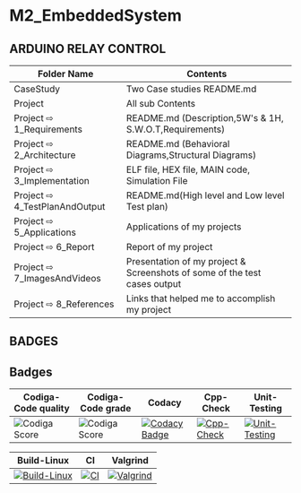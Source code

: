 # M2_EmbeddedSystem
  
## ARDUINO RELAY CONTROL

| Folder Name | Contents |
|-----|-----|
| CaseStudy | Two Case studies README.md |
| Project | All sub Contents |
| Project ⇨ 1_Requirements | README.md (Description,5W's & 1H, S.W.O.T,Requirements)  |
| Project ⇨ 2_Architecture | README.md (Behavioral Diagrams,Structural Diagrams) |
| Project ⇨ 3_Implementation | ELF file, HEX file, MAIN code, Simulation File|
| Project ⇨ 4_TestPlanAndOutput | README.md(High level and Low level Test plan) |
| Project ⇨ 5_Applications | Applications of my projects |
| Project ⇨ 6_Report | Report of my project | 
| Project ⇨  7_ImagesAndVideos | Presentation of my project & Screenshots of some of the test cases output |
| Project ⇨ 8_References | Links that helped me to accomplish my project|

## BADGES

## Badges
 | Codiga-Code quality|Codiga-Code grade| Codacy |  Cpp-Check | Unit-Testing|
| --- | --- | --- | --- | --- | 
|![Codiga Score](https://api.codiga.io/project/31655/score/svg)|![Codiga Score](https://api.codiga.io/project/31655/status/svg)|[![Codacy Badge](https://app.codacy.com/project/badge/Grade/3da173ebf0e24b52bb8a5891621627ca)](https://www.codacy.com/gh/Nithin1503/M2_EmbeddedSystem/dashboard?utm_source=github.com&amp;utm_medium=referral&amp;utm_content=Nithin1503/M2_EmbeddedSystem&amp;utm_campaign=Badge_Grade)|[![Cpp-Check](https://github.com/Nithin1503/M2_EmbeddedSystem/actions/workflows/c-cpp.yml/badge.svg)](https://github.com/Nithin1503/M2_EmbeddedSystem/actions/workflows/c-cpp.yml)|[![Unit-Testing](https://github.com/Nithin1503/M2_EmbeddedSystem/actions/workflows/Unity.yml/badge.svg)](https://github.com/Nithin1503/M2_EmbeddedSystem/actions/workflows/Unity.yml)|

| Build-Linux|CI| Valgrind |
| --- | --- | --- |
|[![Build-Linux](https://github.com/Nithin1503/M2_EmbeddedSystem/actions/workflows/Build-Linux.yml/badge.svg)](https://github.com/Nithin1503/M2_EmbeddedSystem/actions/workflows/Build-Linux.yml)|[![CI](https://github.com/Nithin1503/M2_EmbeddedSystem/actions/workflows/CI.yml/badge.svg)](https://github.com/Nithin1503/M2_EmbeddedSystem/actions/workflows/CI.yml)|[![Valgrind](https://github.com/Nithin1503/M2_EmbeddedSystem/actions/workflows/Valgrind.yml/badge.svg)](https://github.com/Nithin1503/M2_EmbeddedSystem/actions/workflows/Valgrind.yml)|





